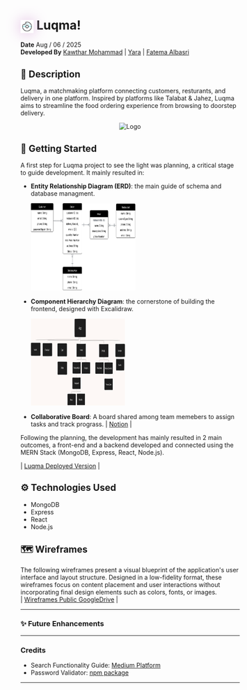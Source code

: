 <h1>
  <img src="assets/donut-unscreen.gif"  width="30" height="30" style="vertical-align:middle; filter: drop-shadow(0 0 1rem rgba(225, 184, 225, 1));">
  Luqma!
</h1>

**Date** Aug / 06 / 2025 <br>
**Developed By**  [Kawthar Mohammad](https://github.com/Kawthara-M) | [Yara](https://github.com/Yara-Waleed) | [Fatema Albasri](https://github.com/fatemaAlbasri)

## 📌 Description
Luqma, a matchmaking platform connecting customers, resturants, and delivery in one platform. Inspired by platforms like Talabat & Jahez, Luqma aims to streamline the food ordering experience from browsing to doorstep delivery.
<br>
<div align="center">
  <img src="" width="40%" height="100px" alt="Logo">
</div>


## 🚀 Getting Started

A first step for Luqma project to see the light was planning, a critical stage to guide development. It mainly resulted in:

- **Entity Relationship Diagram (ERD)**: the main guide of schema and database managment. <br>

  <img src="./assets/Luqma-ER.png" width="50%" height="200px" alt="Logo">


- **Component Hierarchy Diagram**: the cornerstone of building the frontend, designed with Excalidraw. <br>

  <img src="./assets/diagram.png" width="45%" height="200px" alt="Logo">


- **Collaborative Board**: A board shared among team memebers to assign tasks and track prograss.
 | [Notion](https://stellar-ground-30c.notion.site/Tasks-24765872718a80178886d12cdcce7fa5) |

Following the planning, the development has mainly resulted in 2 main outcomes, a front-end and a backend developed and connected using the MERN Stack (MongoDB, Express, React, Node.js). <br>

| [Luqma Deployed Version]() |

## ⚙️ Technologies Used
- MongoDB
- Express
- React
- Node.js

## 🗺️ Wireframes
The following wireframes present a visual blueprint of the application's user interface and layout structure. Designed in a low-fidelity format, these wireframes focus on content placement and user interactions without incorporating final design elements such as colors, fonts, or images. <br>
| [Wireframes Public GoogleDrive](https://drive.google.com/file/d/1YB0MhtIkYtj9ExbQ0EiqymQ-cjfsmWzi/view) |



---
### ✨ **Future Enhancements**

---
### **Credits**
- Search Functionality Guide: [Medium Platform](https://medium.com/@aniagudo.godson/running-a-simple-search-query-on-mongodb-atlas-using-express-nodejs-2-refining-search-queries-49949ce5c4a1)
- Password Validator: [npm package](https://www.npmjs.com/package/password-validator)


---
